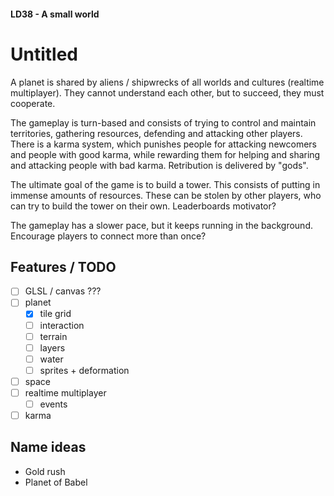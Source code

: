 #### LD38 - A small world ####

# Untitled #

A planet is shared by aliens / shipwrecks of all worlds and cultures (realtime multiplayer). They cannot understand each other, but to succeed, they must cooperate.

The gameplay is turn-based and consists of trying to control and maintain territories, gathering resources, defending and attacking other players. There is a karma system, which punishes people for attacking newcomers and people with good karma, while rewarding them for helping and sharing and attacking people with bad karma. Retribution is delivered by "gods".

The ultimate goal of the game is to build a tower. This consists of putting in immense amounts of resources. These can be stolen by other players, who can try to build the tower on their own. Leaderboards motivator?

The gameplay has a slower pace, but it keeps running in the background. Encourage players to connect more than once?

## Features / TODO ##

 - [ ] GLSL / canvas ???
 - [ ] planet
   - [x] tile grid
   - [ ] interaction
   - [ ] terrain
   - [ ] layers
   - [ ] water
   - [ ] sprites + deformation
 - [ ] space
 - [ ] realtime multiplayer
   - [ ] events
 - [ ] karma

## Name ideas ##

 - Gold rush
 - Planet of Babel